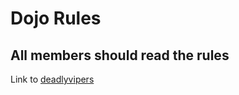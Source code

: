 # Dojo Rules

## All members should read the rules

Link to [deadlyvipers](https://github.com/deadlyvipers)

